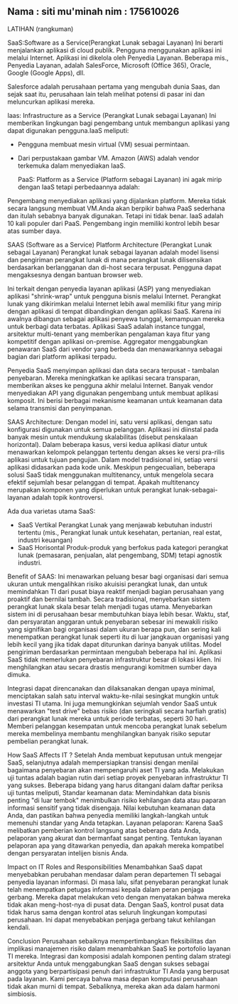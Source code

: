 Nama : siti mu'minah
nim  : 175610026
--------------------
LATIHAN (rangkuman)

SaaS:Software as a Service(Perangkat Lunak sebagai Layanan)
Ini berarti menjalankan aplikasi di cloud publik. 
Pengguna menggunakan aplikasi ini melalui Internet. Aplikasi ini dikelola oleh Penyedia Layanan.
Beberapa mis., Penyedia Layanan, adalah SalesForce, Microsoft (Office 365), Oracle,
Google (Google Apps), dll.

Salesforce adalah perusahaan pertama yang mengubah dunia Saas, 
dan sejak saat itu, perusahaan lain telah melihat potensi di pasar ini 
dan meluncurkan aplikasi mereka.

Iaas: Infrastructure as a Service (Perangkat Lunak sebagai Layanan)
Ini memberikan lingkungan bagi pengembang untuk membangun aplikasi
yang dapat digunakan pengguna.IaaS meliputi:

- Pengguna membuat mesin virtual (VM) sesuai permintaan.
- Dari perpustakaan gambar VM.
  Amazon (AWS) adalah vendor terkemuka dalam menyediakan IaaS.

  PaaS: Platform as a Service (Platform sebagai Layanan)
  ini agak mirip dengan IaaS tetapi perbedaannya adalah:

Pengembang menyediakan aplikasi yang dijalankan platform.
Mereka tidak secara langsung membuat VM.Anda akan berpikir bahwa PaaS sederhana dan 
itulah sebabnya banyak digunakan. Tetapi ini tidak benar. IaaS adalah 10 kali populer dari PaaS. 
Pengembang ingin memiliki kontrol lebih besar atas sumber daya.


SAAS (Software as a Service) Platform Architecture (Perangkat Lunak sebagai Layanan)
Perangkat lunak sebagai layanan adalah model lisensi dan pengiriman perangkat lunak di 
mana perangkat lunak dilisensikan berdasarkan berlangganan dan di-host secara terpusat.
Pengguna dapat mengaksesnya dengan bantuan browser web.

Ini terkait dengan penyedia layanan aplikasi (ASP) 
yang menyediakan aplikasi "shrink-wrap" untuk pengguna bisnis melalui Internet.
Perangkat lunak yang dikirimkan melalui Internet lebih awal memiliki fitur yang mirip 
dengan aplikasi di tempat dibandingkan dengan aplikasi SaaS. Karena ini awalnya dibangun 
sebagai aplikasi penyewa tunggal, kemampuan mereka untuk berbagi data terbatas. Aplikasi SaaS 
adalah instance tunggal, arsitektur multi-tenant yang memberikan pengalaman kaya fitur yang
kompetitif dengan aplikasi on-premise. Aggregator menggabungkan penawaran SaaS dari vendor 
yang berbeda dan menawarkannya sebagai bagian dari platform aplikasi terpadu.

Penyedia SaaS menyimpan aplikasi dan data secara terpusat - tambalan penyebaran. 
Mereka meningkatkan ke aplikasi secara transparan, memberikan akses ke pengguna
akhir melalui Internet. Banyak vendor menyediakan API yang digunakan pengembang 
untuk membuat aplikasi komposit. Ini berisi berbagai mekanisme keamanan untuk keamanan data 
selama transmisi dan penyimpanan.

SAAS Architecture:
Dengan model ini, satu versi aplikasi, dengan satu konfigurasi digunakan untuk semua pelanggan.
Aplikasi ini diinstal pada banyak mesin untuk mendukung skalabilitas (disebut penskalaan horizontal).
Dalam beberapa kasus, versi kedua aplikasi diatur untuk menawarkan kelompok pelanggan tertentu dengan
akses ke versi pra-rilis aplikasi untuk tujuan pengujian. Dalam model tradisional ini, setiap versi 
aplikasi didasarkan pada kode unik. Meskipun pengecualian, beberapa solusi SaaS tidak menggunakan
multitenancy, untuk mengelola secara efektif sejumlah besar pelanggan di tempat. Apakah multitenancy
merupakan komponen yang diperlukan untuk perangkat lunak-sebagai-layanan adalah topik kontroversi.

Ada dua varietas utama SaaS:

- SaaS Vertikal
 Perangkat Lunak yang menjawab kebutuhan industri tertentu
 (mis., Perangkat lunak untuk kesehatan, pertanian, real estat, industri keuangan)
- SaaS Horisontal
Produk-produk yang berfokus pada kategori perangkat lunak
(pemasaran, penjualan, alat pengembang, SDM) tetapi agnostik industri.

Benefit of SAAS:
Ini menawarkan peluang besar bagi organisasi dari semua ukuran untuk mengalihkan risiko akuisisi 
perangkat lunak, dan untuk memindahkan TI dari pusat biaya reaktif menjadi bagian perusahaan yang 
proaktif dan bernilai tambah. Secara tradisional, menyebarkan sistem perangkat lunak skala besar 
telah menjadi tugas utama. Menyebarkan sistem ini di perusahaan besar membutuhkan biaya lebih besar. 
Waktu, staf, dan persyaratan anggaran untuk penyebaran sebesar ini mewakili risiko yang signifikan 
bagi organisasi dalam ukuran berapa pun, dan sering kali menempatkan perangkat lunak seperti itu di 
luar jangkauan organisasi yang lebih kecil yang jika tidak dapat diturunkan darinya banyak utilitas.
Model pengiriman berdasarkan permintaan mengubah beberapa hal ini. Aplikasi SaaS tidak memerlukan 
penyebaran infrastruktur besar di lokasi klien. Ini menghilangkan atau secara drastis mengurangi 
komitmen sumber daya dimuka.

Integrasi dapat direncanakan dan dilaksanakan dengan upaya minimal, menciptakan salah satu interval 
waktu-ke-nilai sesingkat mungkin untuk investasi TI utama. Ini juga memungkinkan sejumlah vendor SaaS 
untuk menawarkan "test drive" bebas risiko (dan seringkali secara harfiah gratis) dari perangkat lunak mereka untuk periode terbatas, seperti 30 hari. Memberi pelanggan kesempatan untuk mencoba perangkat lunak sebelum mereka membelinya membantu menghilangkan banyak risiko seputar pembelian perangkat lunak.

How SaaS Affects IT ?
Setelah Anda membuat keputusan untuk mengejar SaaS, selanjutnya adalah mempersiapkan transisi dengan 
menilai bagaimana penyebaran akan mempengaruhi aset TI yang ada. Melakukan uji tuntas adalah bagian 
rutin dari setiap proyek penyebaran infrastruktur TI yang sukses. Beberapa bidang yang harus
ditangani dalam daftar periksa uji tuntas meliputi, Standar keamanan data: Memindahkan data bisnis 
penting "di luar tembok" menimbulkan risiko kehilangan data atau paparan informasi sensitif yang 
tidak disengaja. Nilai kebutuhan keamanan data Anda, dan pastikan bahwa penyedia memiliki
langkah-langkah untuk memenuhi standar yang Anda tetapkan. Layanan pelaporan: Karena SaaS 
melibatkan pemberian kontrol langsung atas beberapa data Anda, pelaporan yang akurat dan bermanfaat 
sangat penting. Tentukan layanan pelaporan apa yang ditawarkan penyedia, dan apakah mereka 
kompatibel dengan persyaratan intelijen bisnis Anda.

Impact on IT Roles and Responsibilities
Menambahkan SaaS dapat menyebabkan perubahan mendasar dalam peran departemen TI sebagai penyedia
layanan informasi. Di masa lalu, sifat penyebaran perangkat lunak telah menempatkan petugas informasi
kepala dalam peran penjaga gerbang. Mereka dapat melakukan veto dengan menyatakan bahwa mereka tidak 
akan meng-host-nya di pusat data. Dengan SaaS, kontrol pusat data tidak harus sama dengan kontrol
atas seluruh lingkungan komputasi perusahaan. Ini dapat menyebabkan penjaga gerbang takut kehilangan
kendali.

Conclusion
Perusahaan sebaiknya mempertimbangkan fleksibilitas dan implikasi manajemen risiko dalam menambahkan 
SaaS ke portofolio layanan TI mereka. Integrasi dan komposisi adalah komponen penting dalam strategi
arsitektur Anda untuk menggabungkan SaaS dengan sukses sebagai anggota yang berpartisipasi penuh dari 
infrastruktur TI Anda yang berpusat pada layanan. Kami percaya bahwa masa depan komputasi perusahaan 
tidak akan murni di tempat. Sebaliknya, mereka akan ada dalam harmoni simbiosis.




